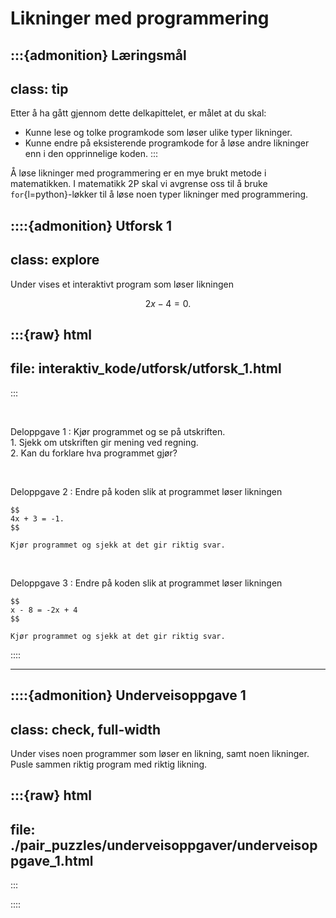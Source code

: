 # Likninger med programmering

:::{admonition} Læringsmål
---
class: tip
---
Etter å ha gått gjennom dette delkapittelet, er målet at du skal:
* Kunne lese og tolke programkode som løser ulike typer likninger.
* Kunne endre på eksisterende programkode for å løse andre likninger enn i den opprinnelige koden.
:::

Å løse likninger med programmering er en mye brukt metode i matematikken. I matematikk 2P skal vi avgrense oss til å bruke `for`{l=python}-løkker til å løse noen typer likninger med programmering. 


::::{admonition} Utforsk 1
---
class: explore
---
Under vises et interaktivt program som løser likningen

$$
2x - 4 = 0.
$$

:::{raw} html
---
file: interaktiv_kode/utforsk/utforsk_1.html
---
:::

<br>

Deloppgave 1
: Kjør programmet og se på utskriften. <br> 1. Sjekk om utskriften gir mening ved regning. <br> 2. Kan du forklare hva programmet gjør?


<br>

Deloppgave 2
: Endre på koden slik at programmet løser likningen 

    $$
    4x + 3 = -1.
    $$
    
    Kjør programmet og sjekk at det gir riktig svar.

<br>

Deloppgave 3
: Endre på koden slik at programmet løser likningen

    $$
    x - 8 = -2x + 4
    $$

    Kjør programmet og sjekk at det gir riktig svar.

::::

---

::::{admonition} Underveisoppgave 1
---
class: check, full-width
---
Under vises noen programmer som løser en likning, samt noen likninger. Pusle sammen riktig program med riktig likning.

:::{raw} html
---
file: ./pair_puzzles/underveisoppgaver/underveisoppgave_1.html
---
:::



::::